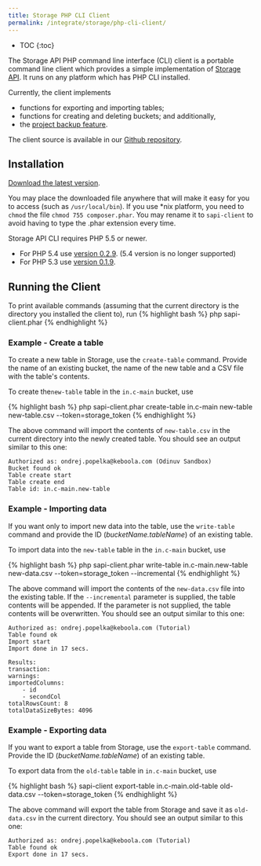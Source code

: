 ```yaml
---
title: Storage PHP CLI Client
permalink: /integrate/storage/php-cli-client/
---
```


* TOC
{:toc}

The Storage API PHP command line interface (CLI) client is a portable command line client which provides
a simple implementation of [Storage API](http://docs.keboola.apiary.io/). 
It runs on any platform which has PHP CLI installed.

Currently, the client implements 

- functions for exporting and importing tables; 
- functions for creating and deleting buckets; and additionally,
- the [project backup feature](https://help.keboola.com/management/project-export/).

The client source is available in our [Github repository](https://github.com/keboola/storage-api-cli).

## Installation
<a href='https://s3.amazonaws.com/keboola-storage-api-cli/builds/sapi-client.phar' download>Download the latest version</a>.

You may place the downloaded file anywhere that will make it easy for you to access
(such as `/usr/local/bin`). If you use *nix platform, you need to `chmod` the file
`chmod 755 composer.phar`. You may rename it to `sapi-client` to avoid having to type the .phar
extension every time.

Storage API CLI requires PHP 5.5 or newer.

- For PHP 5.4 use
<a href='https://s3.amazonaws.com/keboola-storage-api-cli/builds/sapi-client.0.2.9.phar' download>version 0.2.9</a>.
(5.4 version is no longer supported)
- For PHP 5.3 use
<a href='https://s3.amazonaws.com/keboola-storage-api-cli/builds/sapi-client.0.1.9.phar' download>version 0.1.9</a>.

## Running the Client
To print available commands (assuming that the current directory is the directory you installed the client to), run
{% highlight bash %}
php sapi-client.phar
{% endhighlight %}


### Example - Create a table
To create a new table in Storage, use the `create-table` command. Provide the name of an
existing bucket, the name of the new table and a CSV file with the table's contents.

To create the`new-table` table in the `in.c-main` bucket, use

{% highlight bash %}
php sapi-client.phar create-table in.c-main new-table new-table.csv --token=storage_token
{% endhighlight %}

The above command will import the contents of `new-table.csv` in the current directory into the newly
created table. You should see an output similar to this one:

    Authorized as: ondrej.popelka@keboola.com (Odinuv Sandbox)
    Bucket found ok
    Table create start
    Table create end
    Table id: in.c-main.new-table

### Example - Importing data
If you want only to import new data into the table, use the `write-table` command and provide
the ID (*bucketName.tableName*) of an existing table.

To import data into the `new-table` table in the `in.c-main` bucket, use

{% highlight bash %}
php sapi-client.phar write-table in.c-main.new-table new-data.csv --token=storage_token --incremental
{% endhighlight %}

The above command will import the contents of the `new-data.csv` file into the existing table. If the
`--incremental` parameter is supplied, the table contents will be appended. If the parameter is not
supplied, the table contents will be overwritten. You should see an output similar to this one:

    Authorized as: ondrej.popelka@keboola.com (Tutorial)
    Table found ok
    Import start
    Import done in 17 secs.

    Results:
    transaction:
    warnings:
    importedColumns:
        - id
        - secondCol
    totalRowsCount: 8
    totalDataSizeBytes: 4096


### Example - Exporting data
If you want to export a table from Storage, use the `export-table` command. Provide
the ID (*bucketName.tableName*) of an existing table.

To export data from the `old-table` table in `in.c-main` bucket, use

{% highlight bash %}
sapi-client export-table in.c-main.old-table old-data.csv --token=storage_token
{% endhighlight %}

The above command will export the table from Storage and save it as `old-data.csv` in
the current directory. You should see an output similar to this one:

    Authorized as: ondrej.popelka@keboola.com (Tutorial)
    Table found ok
    Export done in 17 secs.

